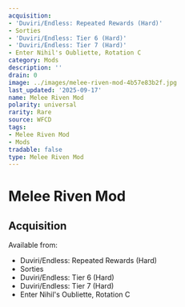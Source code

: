 ```yaml
---
acquisition:
- 'Duviri/Endless: Repeated Rewards (Hard)'
- Sorties
- 'Duviri/Endless: Tier 6 (Hard)'
- 'Duviri/Endless: Tier 7 (Hard)'
- Enter Nihil's Oubliette, Rotation C
category: Mods
description: ''
drain: 0
image: ../images/melee-riven-mod-4b57e83b2f.jpg
last_updated: '2025-09-17'
name: Melee Riven Mod
polarity: universal
rarity: Rare
source: WFCD
tags:
- Melee Riven Mod
- Mods
tradable: false
type: Melee Riven Mod
---
```


# Melee Riven Mod

## Acquisition

Available from:
- Duviri/Endless: Repeated Rewards (Hard)
- Sorties
- Duviri/Endless: Tier 6 (Hard)
- Duviri/Endless: Tier 7 (Hard)
- Enter Nihil's Oubliette, Rotation C

